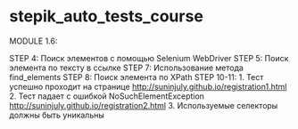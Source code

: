 # stepik_auto_tests_course
MODULE 1.6:

STEP 4: Поиск элементов с помощью Selenium WebDriver
STEP 5: Поиск элемента по тексту в ссылке
STEP 7: Использование метода find_elements
STEP 8: Поиск элемента по XPath
STEP 10-11: 1. Тест успешно проходит на странице http://suninjuly.github.io/registration1.html﻿
2. Тест падает с ошибкой NoSuchElementException http://suninjuly.github.io/registration2.html
3. Используемые селекторы должны быть уникальны
